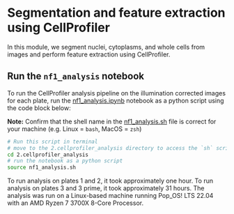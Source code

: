 # Segmentation and feature extraction using CellProfiler

In this module, we segment nuclei, cytoplasms, and whole cells from images and perform feature extraction using CellProfiler.

## Run the `nf1_analysis` notebook

To run the CellProfiler analysis pipeline on the illumination corrected images for each plate, run the [nf1_analysis.ipynb](nf1_analysis.ipynb) notebook as a python script using the code block below:

**Note:** Confirm that the shell name in the [nf1_analysis.sh](nf1_analysis.sh) file is correct for your machine (e.g. Linux = `bash`, MacOS = `zsh`)

```bash
# Run this script in terminal
# move to the 2.cellprofiler_analysis directory to access the `sh` script
cd 2.cellprofiler_analysis
# run the notebook as a python script
source nf1_analysis.sh
```

To run analysis on plates 1 and 2, it took approximately one hour. 
To run analysis on plates 3 and 3 prime, it took approximately 31 hours.
The analysis was run on a Linux-based machine running Pop_OS! LTS 22.04 with an AMD Ryzen 7 3700X 8-Core Processor.
